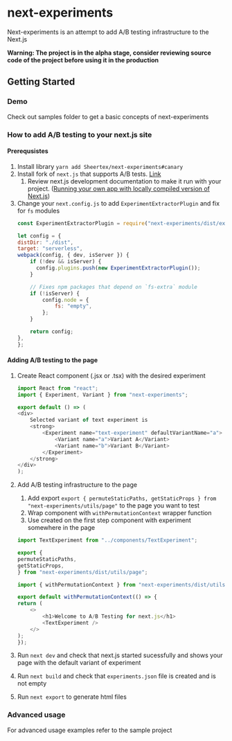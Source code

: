 # next-experiments

Next-experiments is an attempt to add A/B testing infrastructure to the Next.js

__Warning: The project is in the alpha stage, consider reviewing source code of the project before using it in the production__

## Getting Started

### Demo

Check out samples folder to get a basic concepts of next-experiments

### How to add A/B testing to your next.js site

#### Prerequsistes

1. Install library `yarn add Sheertex/next-experiments#canary`
1. Install fork of `next.js` that supports A/B tests. [Link](https://github.com/Sheertex/next.js/tree/ABTesting)
    1. Review next.js development documentation to make it run with your project. ([Running your own app with locally compiled version of Next.js](https://github.com/Sheertex/next.js/blob/ABTesting/contributing.md#running-your-own-app-with-locally-compiled-version-of-nextjs))
1. Change your `next.config.js` to add `ExperimentExtractorPlugin` and fix for `fs` modules
    ```js
    const ExperimentExtractorPlugin = require("next-experiments/dist/experimentExtractor");

    let config = {
    distDir: "./dist",
    target: "serverless",
    webpack(config, { dev, isServer }) {
        if (!dev && isServer) {
          config.plugins.push(new ExperimentExtractorPlugin());
        }

        // Fixes npm packages that depend on `fs-extra` module
        if (!isServer) {
            config.node = {
                fs: "empty",
            };
        }

        return config;
    },
    };
    ````

#### Adding A/B testing to the page

1. Create React component (.jsx or .tsx) with the desired experiment    
    ```js
    import React from "react";
    import { Experiment, Variant } from "next-experiments";

    export default () => (
    <div>
        Selected variant of text experiment is
        <strong>
            <Experiment name="text-experiment" defaultVariantName="a">
                <Variant name="a">Variant A</Variant>
                <Variant name="b">Variant B</Variant>
            </Experiment>
        </strong>
    </div>
    );
    ```   
1. Add A/B testing infrastructure to the page
    1. Add export `export { permuteStaticPaths, getStaticProps } from "next-experiments/utils/page"` to the page you want to test
    1. Wrap component with `withPermutationContext` wrapper function
    1. Use created on the first step component with experiment somewhere in the page    
    ```js
    import TextExperiment from "../components/TextExperiment";

    export {
    permuteStaticPaths,
    getStaticProps,
    } from "next-experiments/dist/utils/page";

    import { withPermutationContext } from "next-experiments/dist/utils/page";

    export default withPermutationContext(() => {
    return (
        <>
            <h1>Welcome to A/B Testing for next.js</h1>
            <TextExperiment />
        </>
    );
    });

    ```

1. Run `next dev` and check that next.js started sucessfully and shows your page with the default variant of experiment
1. Run `next build` and check that `experiments.json` file is created and is not empty
1. Run `next export` to generate html files

### Advanced usage

For advanced usage examples refer to the sample project